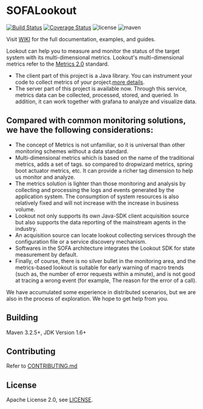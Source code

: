 # SOFALookout

[![Build Status](https://travis-ci.org/alipay/sofa-lookout.svg?branch=master)](https://travis-ci.org/alipay/sofa-lookout)
[![Coverage Status](https://coveralls.io/repos/github/alipay/sofa-lookout/badge.svg?branch=master)](https://coveralls.io/github/alipay/sofa-lookout?branch=master)
![license](https://img.shields.io/badge/license-Apache--2.0-green.svg)
![maven](https://img.shields.io/github/release/alipay/sofa-lookout.svg)

Visit [WIKI](https://github.com/sofastack/sofa-lookout/wiki) for the full documentation, examples, and guides.

Lookout can help you to measure and monitor the status of the target system with its multi-dimensional metrics.
Lookout's multi-dimensional metrics refer to the [Metrics 2.0](http://metrics20.org/) standard.

- The client part of this project is a Java library.  You can instrument your code to collect metrics of your project.[more details](./client/README.md).
- The server part of this project is available now. Through this service, metrics data can be collected, processed, stored, and queried. In addition, it can work together with grafana to analyze and visualize data.

## Compared with common monitoring solutions, we have the following considerations:

- The concept of Metrics is not unfamiliar, so it is universal than other monitoring schemes without a data standard.
- Multi-dimensional metrics which is based on the name of the traditional metrics, adds a set of tags. so compared to dropwizard metrics, spring boot actuator metrics, etc. It can provide a richer tag dimension to help us monitor and analyze.
- The metrics solution is lighter than those monitoring and analysis by collecting and processing the logs and events generated by the application system. The consumption of system resources is also relatively fixed and will not increase with the increase in business volume.
- Lookout not only supports its own Java-SDK client acquisition source but also supports the data reporting of the mainstream agents in the industry.
- An acquisition source can locate lookout collecting services through the configuration file or a service discovery mechanism.
- Softwares in the SOFA architecture integrates the Lookout SDK for state measurement by default.
- Finally, of course, there is no silver bullet in the monitoring area, and the metrics-based lookout is suitable for early warning of macro trends (such as, the number of error requests within a minute), and is not good at tracing a wrong event (for example, The reason for the error of a call).

We have accumulated some experience in distributed scenarios, but we are also in the process of exploration. We hope to get help from you.

## Building
Maven 3.2.5+, JDK Version 1.6+

## Contributing
Refer to [CONTRIBUTING.md](./CONTRIBUTING.md)

## License
Apache License 2.0, see [LICENSE](./LICENSE).
